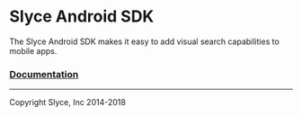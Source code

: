 Slyce Android SDK
=================

The Slyce Android SDK makes it easy to add visual search capabilities to mobile apps.

### [Documentation](https://docs.slyce.it)

---

Copyright Slyce, Inc 2014-2018
